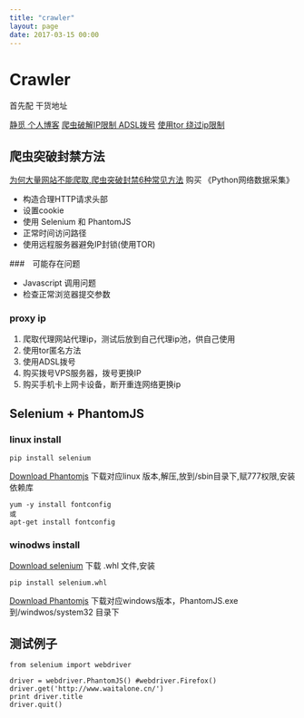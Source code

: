 ```yaml
---
title: "crawler"
layout: page
date: 2017-03-15 00:00
---
```


# Crawler #

首先配 干货地址 

[静觅 个人博客](http://cuiqingcai.com/category/technique/python)
[爬虫破解IP限制 ADSL拨号](https://www.urlteam.org/2016/08/%E7%88%AC%E8%99%AB%E7%A0%B4%E8%A7%A3ip%E9%99%90%E5%88%B6-adsl%E5%8A%A8%E6%80%81ip%E6%9C%8D%E5%8A%A1%E5%99%A8-%E9%83%A8%E7%BD%B2%E5%B0%8F%E7%BB%93/)
[使用tor 绕过ip限制](https://www.urlteam.org/2016/12/%E5%9F%BA%E4%BA%8Etor%E5%8C%BF%E5%90%8D%E7%BD%91%E7%BB%9C%E7%9A%84%E5%A4%9Aip%E7%88%AC%E8%99%AB/)

## 爬虫突破封禁方法

[为何大量网站不能爬取,爬虫突破封禁6种常见方法](http://mp.weixin.qq.com/s?__biz=MzIxNDE4MzA4OQ==&mid=2651024379&idx=1&sn=bd30294fb00cf22a20759503ebb0169e&scene=1&srcid=0531yCYVlBtAgDmxzZaXw87f&from=groupmessage&isappinstalled=0##)
购买 《Python网络数据采集》

- 构造合理HTTP请求头部
- 设置cookie
- 使用 Selenium 和 PhantomJS
- 正常时间访问路径
- 使用远程服务器避免IP封锁(使用TOR)

###　可能存在问题

- Javascript 调用问题
- 检查正常浏览器提交参数

### proxy ip 

1. 爬取代理网站代理ip，测试后放到自己代理ip池，供自己使用
2. 使用tor匿名方法
3. 使用ADSL拨号
4. 购买拨号VPS服务器，拨号更换IP
5. 购买手机卡上网卡设备，断开重连网络更换ip

## Selenium + PhantomJS 

### linux install 

```
pip install selenium
```

[Download Phantomjs](http://phantomjs.org/download.html)
下载对应linux 版本,解压,放到/sbin目录下,赋777权限,安装依赖库
```
yum -y install fontconfig
或
apt-get install fontconfig
```

### winodws install

[Download selenium](https://pypi.python.org/pypi/selenium)
下载 .whl 文件,安装
```
pip install selenium.whl
```

[Download Phantomjs](http://phantomjs.org/download.html)
下载对应windows版本，PhantomJS.exe到/windwos/system32 目录下

## 测试例子

```
from selenium import webdriver

driver = webdriver.PhantomJS() #webdriver.Firefox()
driver.get('http://www.waitalone.cn/')
print driver.title
driver.quit()
```


